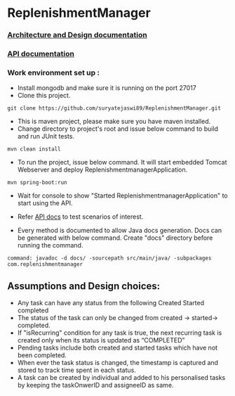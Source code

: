 # ReplenishmentManager

### [Architecture and Design documentation](https://github.com/suryatejaswi89/ReplenishmentManager/wiki/Architecture-and-Design)

### [API documentation](https://github.com/suryatejaswi89/ReplenishmentManager/wiki/API-Docs) 

### **Work environment set up :**

* Install mongodb and make sure it is running on the port 27017
* Clone this project.
```
git clone https://github.com/suryatejaswi89/ReplenishmentManager.git
```
* This is maven project, please make sure you have maven installed.
* Change directory to project's root and issue below command to build and run JUnit tests.
```
mvn clean install
```
* To run the project, issue below command. It will start embedded Tomcat Webserver and deploy ReplenishmentmanagerApplication.
```
mvn spring-boot:run 
```
* Wait for console to show "Started ReplenishmentmanagerApplication" to start using the API.

* Refer [API docs](https://github.com/suryatejaswi89/ReplenishmentManager/wiki/API-documentation-for-Replenishment-Manager) to test scenarios of interest.

* Every method is documented to allow Java docs generation. Docs can be generated with below command. Create "docs" directory before running the command.
```
command: javadoc -d docs/ -sourcepath src/main/java/ -subpackages com.replenishmentmanager
```

## Assumptions and Design choices:

* Any task can have any status from  the following
	 Created
	 Started
	 completed 
* The status of the task can only be changed from created → started→ completed.
* If "isRecurring" condition for any task is true, the next recurring task is created only when its status is updated as “COMPLETED”
* Pending tasks include both created and started tasks which have not been completed.
* When ever the task status is changed, the timestamp is captured and stored to track time spent in each status.
* A task can be created by individual and added to his personalised tasks by keeping the taskOnwerID and assigneeID as same.
